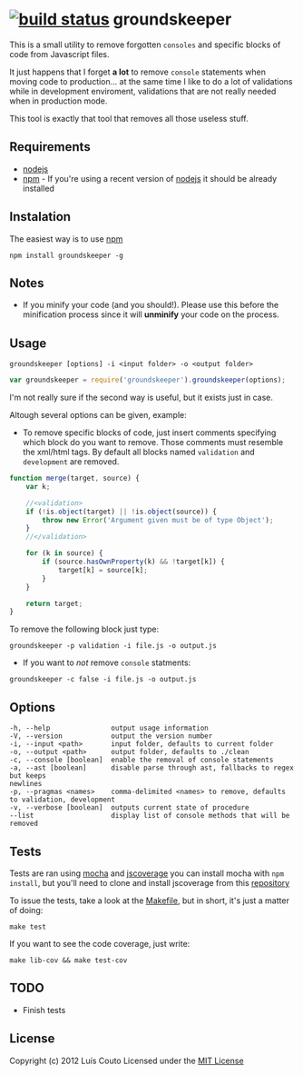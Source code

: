 [![build status](https://secure.travis-ci.org/Couto/groundskeeper.png)](http://travis-ci.org/Couto/groundskeeper)
groundskeeper
=============

This is a small utility to remove forgotten `consoles` and specific blocks of code from Javascript files.

It just happens that I forget __a lot__ to remove `console` statements when moving code to production... at the same time I like to do a lot of validations while in development enviroment, validations that are not really needed when in production mode.

This tool is exactly that tool that removes all those useless stuff.

Requirements
------------
 - [nodejs](https://github.com/joyent/node)
 - [npm](https://github.com/isaacs/npm) - If you're using a recent version of [nodejs](https://github.com/joyent/node/tree/v0.6.18) it should be already installed

Instalation
-----------

The easiest way is to use [npm](https://github.com/isaacs/npm)

```shell
npm install groundskeeper -g
```

Notes
-----

 * If you minify your code (and you should!). Please use this before the minification process since it will __unminify__ your code on the process.


Usage
-----

```shell
groundskeeper [options] -i <input folder> -o <output folder>
```

```javascript
var groundskeeper = require('groundskeeper').groundskeeper(options);
```

I'm not really sure if the second way is useful, but it exists just in case.

Altough several options can be given, example:

- To remove specific blocks of code, just insert comments specifying which block do you want to remove. Those comments must resemble the xml/html tags. By default all blocks named `validation` and `development` are removed.

```javascript
function merge(target, source) {
    var k;

    //<validation>
    if (!is.object(target) || !is.object(source)) {
        throw new Error('Argument given must be of type Object');
    }
    //</validation>

    for (k in source) {
        if (source.hasOwnProperty(k) && !target[k]) {
            target[k] = source[k];
        }
    }

    return target;
}
```

To remove the following block just type:
```shell
groundskeeper -p validation -i file.js -o output.js
```

- If you want to _not_ remove `console` statments:

```shell
groundskeeper -c false -i file.js -o output.js
```


Options
-------

```
-h, --help               output usage information
-V, --version            output the version number
-i, --input <path>       input folder, defaults to current folder
-o, --output <path>      output folder, defaults to ./clean
-c, --console [boolean]  enable the removal of console statements
-a, --ast [boolean]      disable parse through ast, fallbacks to regex but keeps
newlines
-p, --pragmas <names>    comma-delimited <names> to remove, defaults to validation, development
-v, --verbose [boolean]  outputs current state of procedure
--list                   display list of console methods that will be removed
```

Tests
-----
Tests are ran using [mocha](http://visionmedia.github.com/mocha/) and [jscoverage](https://github.com/visionmedia/node-jscoverage) you can install mocha with `npm install`, but you'll need to clone and install jscoverage from this [repository](https://github.com/visionmedia/node-jscoverage)

To issue the tests, take a look at the [Makefile](https://github.com/Couto/groundskeeper/blob/master/Makefile), but in short, it's just a matter of doing:

```shell
make test
```

If you want to see the code coverage, just write:
```shell
make lib-cov && make test-cov
```

TODO
----
 * Finish tests

License
-------
Copyright (c) 2012 Luís Couto Licensed under the [MIT License](http://couto.mit-license.org)

